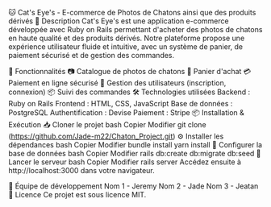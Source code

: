 🐱 Cat's Eye's - E-commerce de Photos de Chatons ainsi que des produits dérivés
📜 Description
Cat's Eye's est une application e-commerce développée avec Ruby on Rails permettant d'acheter des photos de chatons en haute qualité et des produits dérivés. Notre plateforme propose une expérience utilisateur fluide et intuitive, avec un système de panier, de paiement sécurisé et de gestion des commandes.

🚀 Fonctionnalités
📷 Catalogue de photos de chatons
🛒 Panier d'achat
💳 Paiement en ligne sécurisé
👤 Gestion des utilisateurs (inscription, connexion)
📦 Suivi des commandes
🛠️ Technologies utilisées
Backend : Ruby on Rails
Frontend : HTML, CSS, JavaScript
Base de données : PostgreSQL
Authentification : Devise
Paiement : Stripe
📦 Installation & Exécution
📥 Cloner le projet
bash
Copier
Modifier
git clone (https://github.com/Jade-m22/Chaton_Project.git)
⚙️ Installer les dépendances
bash
Copier
Modifier
bundle install
yarn install
📂 Configurer la base de données
bash
Copier
Modifier
rails db:create db:migrate db:seed
🚀 Lancer le serveur
bash
Copier
Modifier
rails server
Accédez ensuite à http://localhost:3000 dans votre navigateur.

👥 Équipe de développement
Nom 1 - Jeremy
Nom 2 - Jade
Nom 3 - Jeatan
📜 Licence
Ce projet est sous licence MIT.